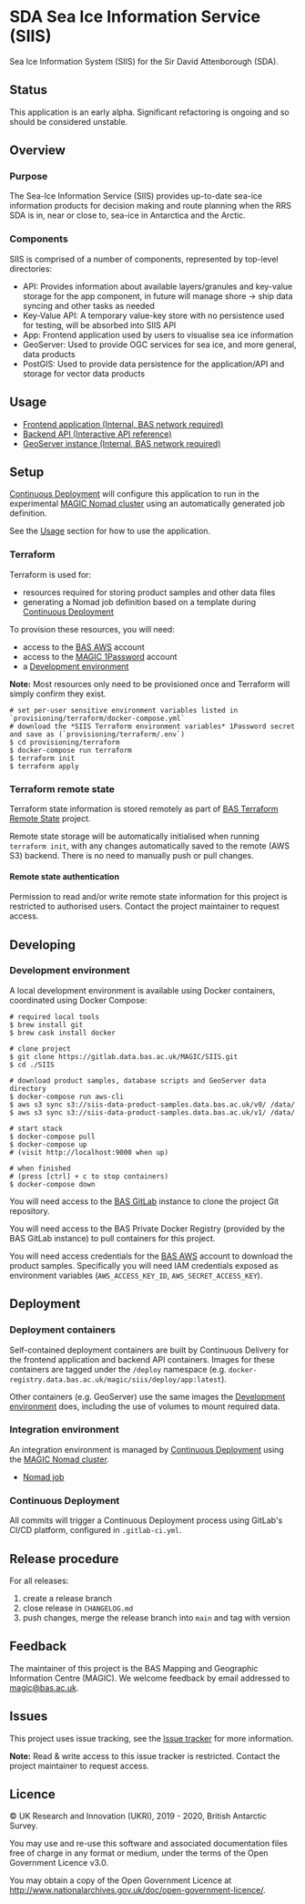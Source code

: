 # SDA Sea Ice Information Service (SIIS)

Sea Ice Information System (SIIS) for the Sir David Attenborough (SDA).

## Status

This application is an early alpha. Significant refactoring is ongoing and so should be considered unstable.

## Overview

### Purpose

The Sea-Ice Information Service (SIIS) provides up-to-date sea-ice information products for decision making and route
planning when the RRS SDA is in, near or close to, sea-ice in Antarctica and the Arctic.

### Components

SIIS is comprised of a number of components, represented by top-level directories:

* API: Provides information about available layers/granules and key-value storage for the app component, in future will
  manage shore -> ship data syncing and other tasks as needed
* Key-Value API: A temporary value-key store with no persistence used for testing, will be absorbed into SIIS API
* App: Frontend application used by users to visualise sea ice information
* GeoServer: Used to provide OGC services for sea ice, and more general, data products
* PostGIS: Used to provide data persistence for the application/API and storage for vector data products

## Usage

* [Frontend application (Internal, BAS network required)](http://10.70.1.145:32004/)
* [Backend API (Interactive API reference)](api/api/swagger.yml)
* [GeoServer instance (Internal, BAS network required)](http://10.70.1.145:32001/geoserver)

## Setup

[Continuous Deployment](#continuous-deployment) will configure this application to run in the experimental
[MAGIC Nomad cluster](https://gitlab.data.bas.ac.uk/MAGIC/infrastructure/nomad) using an automatically generated job
definition.

See the [Usage](#usage) section for how to use the application.

### Terraform

Terraform is used for:

* resources required for storing product samples and other data files
* generating a Nomad job definition based on a template during [Continuous Deployment](#continuous-deployment)

To provision these resources, you will need:

* access to the [BAS AWS](https://gitlab.data.bas.ac.uk/WSF/bas-aws) account
* access to the [MAGIC 1Password](https://gitlab.data.bas.ac.uk/MAGIC/general/-/wikis/1password) account
* a [Development environment](#development-environment)

**Note:** Most resources only need to be provisioned once and Terraform will simply confirm they exist.

```shell
# set per-user sensitive environment variables listed in `provisioning/terraform/docker-compose.yml`
# download the *SIIS Terraform environment variables* 1Password secret and save as (`provisioning/terraform/.env`)
$ cd provisioning/terraform
$ docker-compose run terraform
$ terraform init
$ terraform apply
```

### Terraform remote state

Terraform state information is stored remotely as part of
[BAS Terraform Remote State](https://gitlab.data.bas.ac.uk/WSF/terraform-remote-state) project.

Remote state storage will be automatically initialised when running `terraform init`, with any changes automatically
saved to the remote (AWS S3) backend. There is no need to manually push or pull changes.

#### Remote state authentication

Permission to read and/or write remote state information for this project is restricted to authorised users. Contact
the project maintainer to request access.

## Developing

### Development environment

A local development environment is available using Docker containers, coordinated using Docker Compose:

```shell
# required local tools
$ brew install git
$ brew cask install docker

# clone project
$ git clone https://gitlab.data.bas.ac.uk/MAGIC/SIIS.git
$ cd ./SIIS

# download product samples, database scripts and GeoServer data directory
$ docker-compose run aws-cli
$ aws s3 sync s3://siis-data-product-samples.data.bas.ac.uk/v0/ /data/
$ aws s3 sync s3://siis-data-product-samples.data.bas.ac.uk/v1/ /data/

# start stack
$ docker-compose pull
$ docker-compose up
# (visit http://localhost:9000 when up)

# when finished
# (press [ctrl] + c to stop containers)
$ docker-compose down
```

You will need access to the [BAS GitLab](https://gitlab.data.bas.ac.uk) instance to clone the project Git repository.

You will need access to the BAS Private Docker Registry (provided by the BAS GitLab instance) to pull containers for
this project.

You will need access credentials for the [BAS AWS](https://gitlab.data.bas.ac.uk/WSF/bas-aws) account to download the
product samples. Specifically you will need IAM credentials exposed as environment variables (`AWS_ACCESS_KEY_ID`,
`AWS_SECRET_ACCESS_KEY`).

## Deployment

### Deployment containers

Self-contained deployment containers are built by Continuous Delivery for the frontend application and backend API
containers. Images for these containers are tagged under the `/deploy` namespace (e.g.
`docker-registry.data.bas.ac.uk/magic/siis/deploy/app:latest`).

Other containers (e.g. GeoServer) use the same images the [Development environment](#development-environment) does,
including the use of volumes to mount required data.

### Integration environment

An integration environment is managed by [Continuous Deployment](#continuous-deployment) using the
[MAGIC Nomad cluster](https://gitlab.data.bas.ac.uk/MAGIC/infrastructure/nomad).

* [Nomad job](http://bsl-nomad-magic-dev-s3.nerc-bas.ac.uk:4646/ui/jobs/siis-integration)

### Continuous Deployment

All commits will trigger a Continuous Deployment process using GitLab's CI/CD platform, configured in `.gitlab-ci.yml`.

## Release procedure

For all releases:

1. create a release branch
2. close release in `CHANGELOG.md`
3. push changes, merge the release branch into `main` and tag with version

## Feedback

The maintainer of this project is the BAS Mapping and Geographic Information Centre (MAGIC). We welcome feedback by
email addressed to [magic@bas.ac.uk](mailto:magic@bas.ac.uk).

## Issues

This project uses issue tracking, see the [Issue tracker](https://gitlab.data.bas.ac.uk/MAGIC/SIIS/-/issues) for more
information.

**Note:** Read & write access to this issue tracker is restricted. Contact the project maintainer to request access.

## Licence

© UK Research and Innovation (UKRI), 2019 - 2020, British Antarctic Survey.

You may use and re-use this software and associated documentation files free of charge in any format or medium, under
the terms of the Open Government Licence v3.0.

You may obtain a copy of the Open Government Licence at http://www.nationalarchives.gov.uk/doc/open-government-licence/.
